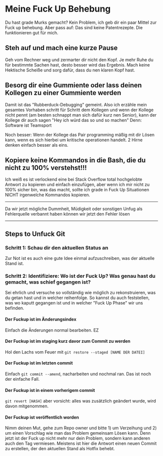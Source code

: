 # Meine Fuck Up Behebung
Du hast grade Murks gemacht? Kein Problem, ich geb dir ein paar Mittel zur Fuck up behebung.
Aber pass auf: Das sind keine Patentrezepte. Die funktionieren gut für mich.

## Steh auf und mach eine kurze Pause
Geh vom Rechner weg und zermarter dir nicht den Kopf. Je mehr Ruhe du für bestimmte
Sachen hast, desto besser wird das Ergebnis. Mach keine Hektische Scheiße und 
sorg dafür, dass du nen klaren Kopf hast.

## Besorg dir eine Gummiente oder lass deinen Kollegen zu einer Gummiente werden
Damit ist das "Rubberduck-Debugging" gemeint. Also ich erzähle mein gesamtes Vorhaben 
schritt für Schritt dem Kollegen und wenn der Kollege nicht pennt (am besten schnappt man sich dafür
kurz nen Senior), kann der Kollege dir auch sagen "Hey ich würd das so und so machen"
Denn: Software ist Teamsport

Noch besser: Wenn der Kollege das Pair programming mäßig mit dir Lösen kann,
wenn es sich hierbei um kritische operationen handelt. 2 Hirne denken einfach besser als eins.

## Kopiere keine Kommandos in die Bash, die du nicht zu 100% verstehst!!!
Ich weiß es ist verlockend eine bei Stack Overflow total hochgelobte Antwort zu kopieren und
einfach einzufügen, aber wenn ich mir nicht zu 100% sicher bin, was das macht, sollte ich grade in Fuck Up Situationen
NICHT irgenwelche Kommandos kopieren.

----

Da wir jetzt mögliche Dummheit, Müdigkeit oder sonstigen Unfug als
Fehlerquelle verbannt haben können wir jetzt den Fehler lösen

----
## Steps to Unfuck Git

### Schritt 1: Schau dir den aktuellen Status an
Zur Not ist es auch eine gute Idee einmal aufzuschreiben, was der aktuelle Stand ist.

### Schritt 2: Identifiziere: Wo ist der Fuck Up? Was genau hast du gemacht, was schief gegangen ist?
Sei ehrlich und versuche so vollständig wie möglich zu rekonstruieren, was du getan hast 
und in welcher reihenfolge. So kannst du auch feststellen, was wo kaputt gegangen ist und 
in welcher "Fuck Up Phase" wir uns befinden.

#### Der Fuckup ist im Änderungsindex
Einfach die Änderungen normal bearbeiten. EZ

#### Der Fuckup ist im staging kurz davor zum Commit zu werden
Hol den Lachs vom Feuer mit `git restore --staged [NAME DER DATEI]` 

#### Der Fuckup ist im letzten commit
Einfach `git commit --amend`, nacharbeiten und nochmal ran. Das ist noch der einfache Fall.

#### Der Fuckup ist in einem vorherigem commit
`git revert [HASH]` aber vorsicht: alles was zusätzlich geändert wurde, wird davon mitgenommen.

#### Der Fuckup ist veröffentlich worden
Nimm deinen Mut, gehe zum Repo owner und bitte 1) um Verzeihung und 2) um einen Vorschlag wie 
man das Problem gemeinsam Lösen kann. Denn jetzt ist der Fuck up nicht mehr nur dein Problem, sondern
kann anderen auch den Tag vermiesen. Meistens ist hier die Antwort einen neuen Commit zu erstellen,
der den aktuellen Stand als Hotfix behebt.

